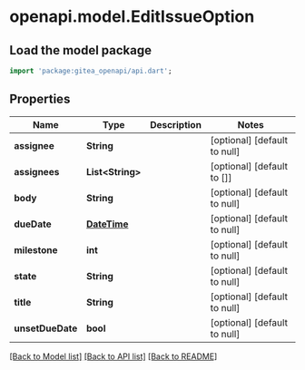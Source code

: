 # openapi.model.EditIssueOption

## Load the model package
```dart
import 'package:gitea_openapi/api.dart';
```

## Properties
Name | Type | Description | Notes
------------ | ------------- | ------------- | -------------
**assignee** | **String** |  | [optional] [default to null]
**assignees** | **List&lt;String&gt;** |  | [optional] [default to []]
**body** | **String** |  | [optional] [default to null]
**dueDate** | [**DateTime**](DateTime.md) |  | [optional] [default to null]
**milestone** | **int** |  | [optional] [default to null]
**state** | **String** |  | [optional] [default to null]
**title** | **String** |  | [optional] [default to null]
**unsetDueDate** | **bool** |  | [optional] [default to null]

[[Back to Model list]](../README.md#documentation-for-models) [[Back to API list]](../README.md#documentation-for-api-endpoints) [[Back to README]](../README.md)


